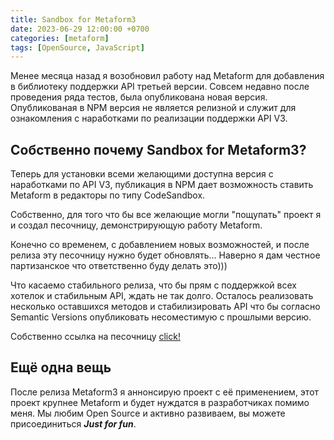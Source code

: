 ```yaml
---
title: Sandbox for Metaform3
date: 2023-06-29 12:00:00 +0700
categories: [metaform]
tags: [OpenSource, JavaScript]
---
```


Менее месяца назад я возобновил работу над Metaform для добавления в библиотеку поддержки API третьей версии. Совсем недавно после проведения ряда тестов, была опубликована новая версия. Опубликованая в NPM версия не является релизной и служит для ознакомления с наработками по реализации поддержки API V3.

## Собственно почему **Sandbox for Metaform3**?

Теперь для установки всеми желающими доступна версия с наработками по API V3, публикация в NPM дает возможность ставить Metaform в редакторы по типу CodeSandbox.

Собственно, для того что бы все желающие могли "пощупать" проект я и создал песочницу, демонстрирующую работу Metaform.

Конечно со временем, с добавлением новых возможностей, и после релиза эту песочницу нужно будет обновлять... Наверно я дам честное партизанское что ответственно буду делать это)))

Что касаемо стабильного релиза, что бы прям с поддержкой всех хотелок и стабильным API, ждать не так долго. Осталось реализовать несколько оставшихся методов и стабилизировать API что бы согласно Semantic Versions опубликовать несоместимую с прошлыми версию.

Собственно ссылка на песочницу [click!](https://75f9w4.csb.app/)

## Ещё одна вещь

После релиза Metaform3 я аннонсирую проект с её применением, этот проект крупнее Metaform и будет нуждатся в разработчиках помимо меня. Мы любим Open Source и активно развиваем, вы можете присоединиться ***Just for fun***.
